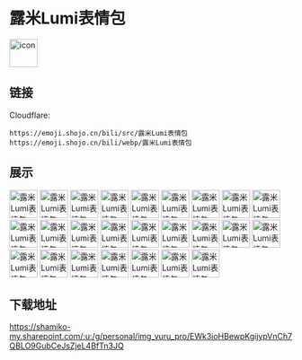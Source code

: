 # 露米Lumi表情包
<img src="https://emoji.shojo.cn/bili/src/露米Lumi表情包/icon.png" width="50" height="50" alt="icon">

## 链接
Cloudflare:
```
https://emoji.shojo.cn/bili/src/露米Lumi表情包
https://emoji.shojo.cn/bili/webp/露米Lumi表情包
```
## 展示
<img src="https://emoji.shojo.cn/bili/src/露米Lumi表情包/露米Lumi表情包-问号.png" width="50" height="50" alt="露米Lumi表情包-问号">
<img src="https://emoji.shojo.cn/bili/src/露米Lumi表情包/露米Lumi表情包-点赞.png" width="50" height="50" alt="露米Lumi表情包-点赞">
<img src="https://emoji.shojo.cn/bili/src/露米Lumi表情包/露米Lumi表情包-哭泣.png" width="50" height="50" alt="露米Lumi表情包-哭泣">
<img src="https://emoji.shojo.cn/bili/src/露米Lumi表情包/露米Lumi表情包-给心心.png" width="50" height="50" alt="露米Lumi表情包-给心心">
<img src="https://emoji.shojo.cn/bili/src/露米Lumi表情包/露米Lumi表情包-打call.png" width="50" height="50" alt="露米Lumi表情包-打call">
<img src="https://emoji.shojo.cn/bili/src/露米Lumi表情包/露米Lumi表情包-两眼一黑.png" width="50" height="50" alt="露米Lumi表情包-两眼一黑">
<img src="https://emoji.shojo.cn/bili/src/露米Lumi表情包/露米Lumi表情包-米饼.png" width="50" height="50" alt="露米Lumi表情包-米饼">
<img src="https://emoji.shojo.cn/bili/src/露米Lumi表情包/露米Lumi表情包-贴贴.png" width="50" height="50" alt="露米Lumi表情包-贴贴">
<img src="https://emoji.shojo.cn/bili/src/露米Lumi表情包/露米Lumi表情包-端水.png" width="50" height="50" alt="露米Lumi表情包-端水">
<img src="https://emoji.shojo.cn/bili/src/露米Lumi表情包/露米Lumi表情包-牛哇.png" width="50" height="50" alt="露米Lumi表情包-牛哇">
<img src="https://emoji.shojo.cn/bili/src/露米Lumi表情包/露米Lumi表情包-摔杯为号.png" width="50" height="50" alt="露米Lumi表情包-摔杯为号">
<img src="https://emoji.shojo.cn/bili/src/露米Lumi表情包/露米Lumi表情包-早练.png" width="50" height="50" alt="露米Lumi表情包-早练">
<img src="https://emoji.shojo.cn/bili/src/露米Lumi表情包/露米Lumi表情包-叫妈妈.png" width="50" height="50" alt="露米Lumi表情包-叫妈妈">
<img src="https://emoji.shojo.cn/bili/src/露米Lumi表情包/露米Lumi表情包-我急了.png" width="50" height="50" alt="露米Lumi表情包-我急了">
<img src="https://emoji.shojo.cn/bili/src/露米Lumi表情包/露米Lumi表情包-流汗黄豆.png" width="50" height="50" alt="露米Lumi表情包-流汗黄豆">
<img src="https://emoji.shojo.cn/bili/src/露米Lumi表情包/露米Lumi表情包-拒绝.png" width="50" height="50" alt="露米Lumi表情包-拒绝">
<img src="https://emoji.shojo.cn/bili/src/露米Lumi表情包/露米Lumi表情包-倍有面子.png" width="50" height="50" alt="露米Lumi表情包-倍有面子">
<img src="https://emoji.shojo.cn/bili/src/露米Lumi表情包/露米Lumi表情包-米GN90.png" width="50" height="50" alt="露米Lumi表情包-米GN90">
<img src="https://emoji.shojo.cn/bili/src/露米Lumi表情包/露米Lumi表情包-米GN99.png" width="50" height="50" alt="露米Lumi表情包-米GN99">
<img src="https://emoji.shojo.cn/bili/src/露米Lumi表情包/露米Lumi表情包-磕头谢罪.png" width="50" height="50" alt="露米Lumi表情包-磕头谢罪">
<img src="https://emoji.shojo.cn/bili/src/露米Lumi表情包/露米Lumi表情包-回马枪.png" width="50" height="50" alt="露米Lumi表情包-回马枪">
<img src="https://emoji.shojo.cn/bili/src/露米Lumi表情包/露米Lumi表情包-在逃公主.png" width="50" height="50" alt="露米Lumi表情包-在逃公主">
<img src="https://emoji.shojo.cn/bili/src/露米Lumi表情包/露米Lumi表情包-祈祷.png" width="50" height="50" alt="露米Lumi表情包-祈祷">
<img src="https://emoji.shojo.cn/bili/src/露米Lumi表情包/露米Lumi表情包-变身.png" width="50" height="50" alt="露米Lumi表情包-变身">
<img src="https://emoji.shojo.cn/bili/src/露米Lumi表情包/露米Lumi表情包-打住.png" width="50" height="50" alt="露米Lumi表情包-打住">

## 下载地址

https://shamiko-my.sharepoint.com/:u:/g/personal/img_yuru_pro/EWk3ioHBewpKgijypVnCh7QBLO9GubCeJsZjeL4BfTn3JQ